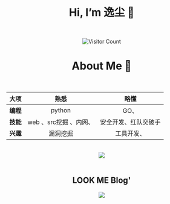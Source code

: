 
<div align="center">
  <h1>Hi, I’m 逸尘 👋</h1>
<br>
	
![Visitor Count](https://profile-counter.glitch.me/yichensec/count.svg)

<div align="center">
<h1> About Me 👋</h1>

<br>

  | 		大项     |    熟悉      |  略懂 |
| :------------- | :----------:|:------------:|
| **编程**| python |GO、
|**技能**| web 、src挖掘 、内网、|安全开发、红队突破手
|**兴趣**|漏洞挖掘|工具开发、

<br>
</div>

<div align="center" ><img order-radius="100px" src="https://cdn.jsdelivr.net/gh/sun0225SUN/photos/images/202108300019556.gif"/></div> </br>
<h2>LOOK ME Blog'</h2>
<img src="![image](https://github.com/yichensec/yichensec/assets/112226904/0361e174-52de-4079-a621-369c1918242d)"/>
